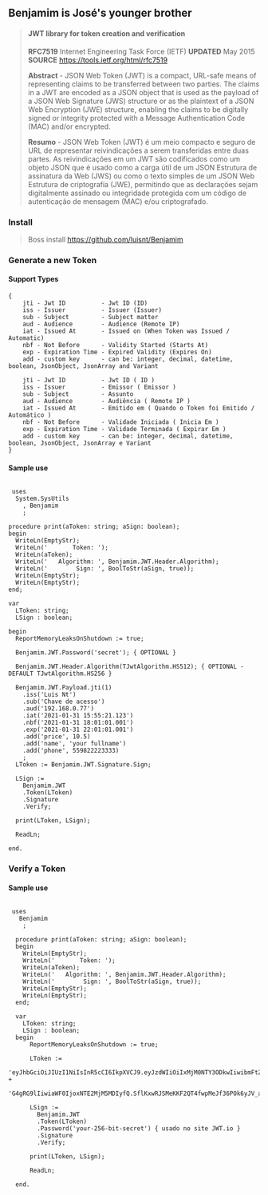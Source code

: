 ## Benjamim is José's younger brother
>#### JWT library for token creation and verification
>
> **RFC7519** Internet Engineering Task Force (IETF) **UPDATED** May 2015
> **SOURCE** https://tools.ietf.org/html/rfc7519
>
> **Abstract** -  JSON Web Token (JWT) is a compact, URL-safe means of representing
   claims to be transferred between two parties.  The claims in a JWT
   are encoded as a JSON object that is used as the payload of a JSON
   Web Signature (JWS) structure or as the plaintext of a JSON Web
   Encryption (JWE) structure, enabling the claims to be digitally
   signed or integrity protected with a Message Authentication Code
   (MAC) and/or encrypted.
>
> **Resumo** - JSON Web Token (JWT) é um meio compacto e seguro de URL de representar
   reivindicações a serem transferidas entre duas partes. As reivindicações em um JWT
   são codificados como um objeto JSON que é usado como a carga útil de um JSON
   Estrutura de assinatura da Web (JWS) ou como o texto simples de um JSON Web
   Estrutura de criptografia (JWE), permitindo que as declarações sejam digitalmente
   assinado ou integridade protegida com um código de autenticação de mensagem
   (MAC) e/ou criptografado.

### Install
> Boss install https://github.com/luisnt/Benjamim


### Generate a new Token
#### Support Types 
```delphi
{
    jti - Jwt ID          - Jwt ID (ID)
    iss - Issuer          - Issuer (Issuer)
    sub - Subject         - Subject matter
    aud - Audience        - Audience (Remote IP)
    iat - Issued At       - Issued on (When Token was Issued / Automatic)
    nbf - Not Before      - Validity Started (Starts At)
    exp - Expiration Time - Expired Validity (Expires On)
    add - custom key      - can be: integer, decimal, datetime, boolean, JsonObject, JsonArray and Variant 
    
    jti - Jwt ID          - Jwt ID ( ID )
    iss - Issuer          - Emissor ( Emissor )
    sub - Subject         - Assunto
    aud - Audience        - Audiência ( Remote IP )
    iat - Issued At       - Emitido em ( Quando o Token foi Emitido / Automático )
    nbf - Not Before      - Validade Iniciada ( Inicia Em )
    exp - Expiration Time - Validade Terminada ( Expirar Em )
    add - custom key      - can be: integer, decimal, datetime, boolean, JsonObject, JsonArray e Variant  
}
```     

#### Sample use
```delphi
 
 uses
  System.SysUtils
    , Benjamim
    ;

procedure print(aToken: string; aSign: boolean);
begin
  WriteLn(EmptyStr);
  WriteLn('       Token: ');
  WriteLn(aToken);
  WriteLn('   Algorithm: ', Benjamim.JWT.Header.Algorithm);
  WriteLn('        Sign: ', BoolToStr(aSign, true));
  WriteLn(EmptyStr);
  WriteLn(EmptyStr);
end;

var
  LToken: string;
  LSign : boolean;

begin
  ReportMemoryLeaksOnShutdown := true;

  Benjamim.JWT.Password('secret'); { OPTIONAL }

  Benjamim.JWT.Header.Algorithm(TJwtAlgorithm.HS512); { OPTIONAL - DEFAULT TJwtAlgorithm.HS256 }

  Benjamim.JWT.Payload.jti(1)
    .iss('Luis Nt')
    .sub('Chave de acesso')
    .aud('192.168.0.77')
    .iat('2021-01-31 15:55:21.123')
    .nbf('2021-01-31 18:01:01.001')
    .exp('2021-01-31 22:01:01.001')
    .add('price', 10.5)
    .add('name', 'your fullname')
    .add('phone', 559822223333)
    ;
  LToken := Benjamim.JWT.Signature.Sign;

  LSign :=
    Benjamim.JWT
    .Token(LToken)
    .Signature
    .Verify;

  print(LToken, LSign);

  ReadLn;

end.

```

### Verify a Token
#### Sample use
```delphi
 
 uses
   Benjamim
    ;

  procedure print(aToken: string; aSign: boolean);
  begin
    WriteLn(EmptyStr);
    WriteLn('       Token: ');
    WriteLn(aToken);
    WriteLn('   Algorithm: ', Benjamim.JWT.Header.Algorithm);
    WriteLn('        Sign: ', BoolToStr(aSign, true));
    WriteLn(EmptyStr);
    WriteLn(EmptyStr);
  end;

  var
    LToken: string;
    LSign : boolean;
  begin
      ReportMemoryLeaksOnShutdown := true;

      LToken :=
        'eyJhbGciOiJIUzI1NiIsInR5cCI6IkpXVCJ9.eyJzdWIiOiIxMjM0NTY3ODkwIiwibmFtZSI6Ikpva' +
        'G4gRG9lIiwiaWF0IjoxNTE2MjM5MDIyfQ.SflKxwRJSMeKKF2QT4fwpMeJf36POk6yJV_adQssw5c';

      LSign :=
        Benjamim.JWT
        .Token(LToken)
        .Password('your-256-bit-secret') { usado no site JWT.io }
        .Signature
        .Verify;

      print(LToken, LSign);

      ReadLn;

  end.

```
